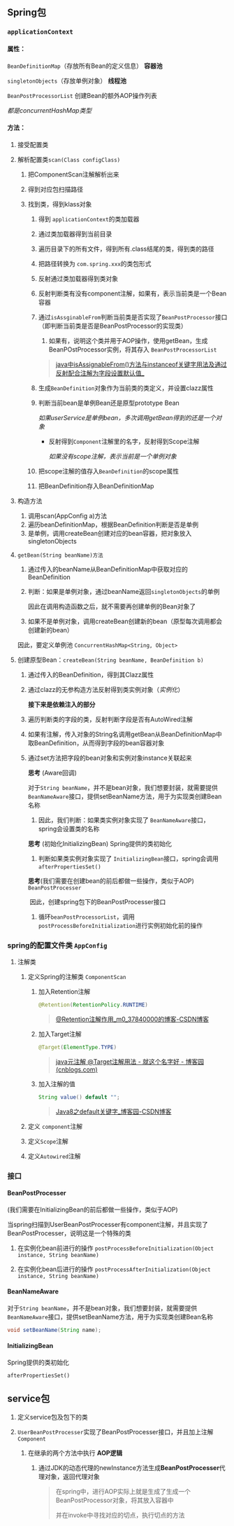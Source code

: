 ##  Spring包

### `applicationContext`

#### 属性：

`BeanDefinitionMap`（存放所有Bean的定义信息） **容器池**

`singletonObjects`（存放单例对象） **线程池**

`BeanPostProcessorList` 创建Bean的额外AOP操作列表

*都是concurrentHashMap类型*

#### 方法：

1. 接受配置类

2. 解析配置类`scan(Class configClass)`

   1. 把ComponentScan注解解析出来

   2. 得到对应包扫描路径

   3. 找到类，得到klass对象

      1. 得到 `applicationContext`的类加载器

      2. 通过类加载器得到当前目录

      3. 遍历目录下的所有文件，得到所有.class结尾的类，得到类的路径

      4. 把路径转换为 `com.spring.xxx`的类包形式

      5. 反射通过类加载器得到类对象

      6. 反射判断类有没有component注解，如果有，表示当前类是一个Bean容器

      7. 通过`isAssginableFrom`判断当前类是否实现了`BeanPostProcessor`接口（即判断当前类是否是BeanPostProcessor的实现类）

         1. 如果有，说明这个类并用于AOP操作，使用getBean，生成BeanPOstProcessor实例，将其存入 `BeanPostProcessorList`

         > [ java中isAssignableFrom()方法与instanceof关键字用法及通过反射配合注解为字段设置默认值_](https://blog.csdn.net/qq_36666651/article/details/81215221)

      8. 生成`BeanDefinition`对象作为当前类的类定义，并设置clazz属性

      9. 判断当前bean是单例Bean还是原型prototype Bean

         *如果userService是单例bean，多次调用getBean得到的还是一个对象*

         - 反射得到`Component`注解里的名字，反射得到Scope注解

           *如果没有scope注解，表示当前是一个单例对象*

      10. 把scope注解的值存入`BeanDefinition`的scope属性

      11. 把BeanDefinition存入BeanDefinitionMap

3. 构造方法

   1. 调用scan(AppConfig a)方法
   2. 遍历beanDefinitionMap，根据BeanDefinition判断是否是单例
   3. 是单例，调用createBean创建对应的bean容器，把对象放入singletonObjects

4. `getBean(String beanName)方法`

   1. 通过传入的beanName从BeanDefinitionMap中获取对应的BeanDefinition

   2. 判断：如果是单例对象，通过beanName返回`singletonObjects`的单例

      因此在调用构造函数之后，就不需要再创建单例的Bean对象了

   3. 如果不是单例对象，调用createBean创建新的bean（原型每次调用都会创建新的bean）

   因此，要定义单例池 `ConcurrentHashMap<String, Object>`

5. 创建原型Bean：`createBean(String beanName, BeanDefinition b)`

   1. 通过传入的BeanDefinition，得到其Clazz属性

   2. 通过clazz的无参构造方法反射得到类实例对象（*实例化*）

      **接下来是依赖注入的部分**

   3. 遍历判断类的字段的类，反射判断字段是否有AutoWired注解

   4. 如果有注解，传入对象的String名调用getBean从BeanDefinitionMap中取BeanDefinition，从而得到字段的bean容器对象

   5. 通过set方法把字段的bean对象和实例对象instance关联起来

      **思考** (Aware回调)

      对于`String beanName`，并不是bean对象，我们想要封装，就需要提供`BeanNameAware`接口，提供setBeanName方法，用于为实现类创建Bean名称

      1. 因此，我们判断：如果类实例对象实现了 `BeanNameAware`接口，spring会设置类的名称

      **思考** (初始化InitializingBean) Spring提供的类初始化

      1. 判断如果类实例对象实现了 `InitializingBean`接口，spring会调用`afterPropertiesSet()`

      **思考**(我们需要在创建bean的前后都做一些操作，类似于AOP) `BeanPostProcesser`

      ​	因此，创建spring包下的BeanPostProcesser接口



      1. 循环`beanPostProcessorList`，调用`postProcessBeforeInitialization`进行实例初始化前的操作





### spring的配置文件类 `AppConfig`

1. 注解类

   1. 定义Spring的注解类 `ComponentScan`

      1. 加入Retention注解

         ```java
         @Retention(RetentionPolicy.RUNTIME)
         ```

         > [@Retention注解作用_m0_37840000的博客-CSDN博客](https://blog.csdn.net/m0_37840000/article/details/80921775)

      2. 加入Target注解

         ```java
         @Target(ElementType.TYPE)
         ```

         > [java元注解 @Target注解用法 - 就这个名字好 - 博客园 (cnblogs.com)](https://www.cnblogs.com/unknows/p/10261539.html)

      3. 加入注解的值

         ```java
         String value() default "";
         ```

         > [Java8之default关键字_博客园-CSDN博客](https://blog.csdn.net/qq_39629277/article/details/102950402?utm_medium=distribute.pc_relevant.none-task-blog-baidujs_title-0&spm=1001.2101.3001.4242)

   2. 定义 `component`注解

   3. 定义`Scope`注解

   4. 定义`Autowired`注解



### 接口

#### BeanPostProcesser

(我们需要在InitializingBean的前后都做一些操作，类似于AOP)

当spring扫描到UserBeanPostProcesser有component注解，并且实现了BeanPostProcesser，说明这是一个特殊的类

1. 在实例化bean前进行的操作 `postProcessBeforeInitialization(Object instance, String beanName)`

2. 在实例化bean后进行的操作 `postProcessAfterInitialization(Object instance, String beanName)`



#### BeanNameAware

对于`String beanName`，并不是bean对象，我们想要封装，就需要提供`BeanNameAware`接口，提供setBeanName方法，用于为实现类创建Bean名称

```java
void setBeanName(String name);
```

#### InitializingBean

Spring提供的类初始化

`afterPropertiesSet()`

## service包

1. 定义service包及包下的类



1. `UserBeanPostProcesser`实现了BeanPostProcesser接口，并且加上注解 `Component`

   1. 在继承的两个方法中执行 **AOP逻辑**

      1. 通过JDK的动态代理的newInstance方法生成**BeanPostProcesser**代理对象，返回代理对象

         > 在spring中，进行AOP实际上就是生成了生成一个BeanPostProcessor对象，将其放入容器中
         >
         > 并在invoke中寻找对应的切点，执行切点的方法

